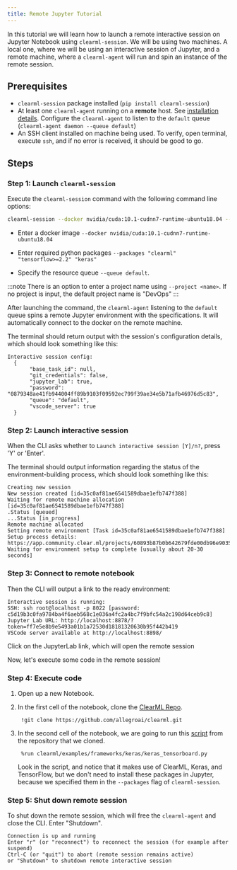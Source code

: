 ```yaml
---
title: Remote Jupyter Tutorial
---
```


In this tutorial we will learn how to launch a remote interactive session on Jupyter Notebook using `clearml-session`.
We will be using two machines. A local one, where we will be using an interactive session of Jupyter, and a remote machine, 
where a `clearml-agent` will run and spin an instance of the remote session. 

## Prerequisites

* `clearml-session` package installed (`pip install clearml-session`)
* At least one `clearml-agent` running on a **remote** host. See [installation details](../../clearml_agent.md#installation).
  Configure the `clearml-agent` to listen to the `default` queue (`clearml-agent daemon --queue default`)
* An SSH client installed on machine being used. To verify, open terminal, execute `ssh`, and if no error is received,
    it should be good to go.
  

## Steps

### Step 1: Launch `clearml-session`

Execute the `clearml-session` command with the following command line options:

```bash
clearml-session --docker nvidia/cuda:10.1-cudnn7-runtime-ubuntu18.04 --packages "clearml" "tensorflow>=2.2" "keras" --queue default
```
   
* Enter a docker image `--docker nvidia/cuda:10.1-cudnn7-runtime-ubuntu18.04` 
    
* Enter required python packages `--packages "clearml" "tensorflow>=2.2" "keras"`
      
* Specify the resource queue `--queue default`. 

:::note
There is an option to enter a project name using `--project <name>`. If no project is input, the default project 
name is "DevOps"
:::
   
After launching the command, the `clearml-agent` listening to the `default` queue spins a remote Jupyter environment with 
the specifications. It will automatically connect to the docker on the remote machine. 
   
The terminal should return output with the session's configuration details, which should look something like this:
    
```console
Interactive session config:
  {
       "base_task_id": null,
       "git_credentials": false,
       "jupyter_lab": true,
       "password": "0879348ae41fb944004ff89b9103f09592ec799f39ae34e5b71afb46976d5c83",
       "queue": "default",
       "vscode_server": true
  }
```

### Step 2: Launch interactive session 

When the CLI asks whether to `Launch interactive session [Y]/n?`, press 'Y' or 'Enter'.  

The terminal should output information regarding the status of the environment-building process, which should look 
something like this:
   
```console 
Creating new session
New session created [id=35c0af81ae6541589dbae1efb747f388]
Waiting for remote machine allocation [id=35c0af81ae6541589dbae1efb747f388]
.Status [queued]
...Status [in_progress]
Remote machine allocated
Setting remote environment [Task id=35c0af81ae6541589dbae1efb747f388]
Setup process details: https://app.community.clear.ml/projects/60893b87b0b642679fde00db96e90359/experiments/35c0af81ae6541589dbae1efb747f388/output/log
Waiting for environment setup to complete [usually about 20-30 seconds]
```

### Step 3: Connect to remote notebook

Then the CLI will output a link to the ready environment:

```console
Interactive session is running:
SSH: ssh root@localhost -p 8022 [password: c5d19b3c0fa9784ba4f6aeb568c1e036a4fc2a4bc7f9bfc54a2c198d64ceb9c8]
Jupyter Lab URL: http://localhost:8878/?token=ff7e5e8b9e5493a01b1a72530d18181320630b95f442b419
VSCode server available at http://localhost:8898/
```

Click on the JupyterLab link, which will open the remote session
   
Now, let's execute some code in the remote session!

### Step 4: Execute code

1. Open up a new Notebook.

1. In the first cell of the notebook, clone the [ClearML Repo](https://github.com/allegroai/clearml). 

        !git clone https://github.com/allegroai/clearml.git

1. In the second cell of the notebook, we are going to run this [script](https://github.com/allegroai/clearml/blob/master/examples/frameworks/keras/keras_tensorboard.py) 
   from the repository that we cloned.
   
        %run clearml/examples/frameworks/keras/keras_tensorboard.py

   Look in the script, and notice that it makes use of ClearML, Keras, and TensorFlow, but we don't need to install these 
   packages in Jupyter, because we specified them in the `--packages` flag of `clearml-session`. 
   
### Step 5: Shut down remote session

To shut down the remote session, which will free the `clearml-agent` and close the CLI. Enter "Shutdown".
   
```console
Connection is up and running
Enter "r" (or "reconnect") to reconnect the session (for example after suspend)
Ctrl-C (or "quit") to abort (remote session remains active)
or "Shutdown" to shutdown remote interactive session
```
